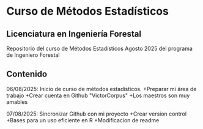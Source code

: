 # Curso de Métodos Estadísticos
## Licenciatura en Ingeniería Forestal

Repositorio del curso de Métodos Estadísticos Agosto 2025 del programa de Ingeniero Forestal

## Contenido

06/08/2025: Inicio de curso de métodos estadísticos. 
 +Preparar mi área de trabajo
 +Crear cuenta en Github "VictorCorpus" 
 +Los maestros son muy amables
 
07/08/2025: Sincronizar Github con mi proyecto
 +Crear version control
 +Bases para un uso eficiente en R
 +Modificacion de readme
 